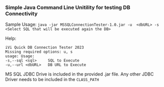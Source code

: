 ### Simple Java Command Line Unitility for testing DB Connectivity 

Sample Usage: `java -jar MSSQLConnectionTester-1.0.jar -u  <dbURL> -s <Select SQL that will be executed again the DB>`

Help:

    iVi Quick DB Connection Tester 2023
    Missing required options: u, s
    usage: Usage:
    -s,--sql <sql>     SQL to Execute
    -u,--url <dbURL>   DB URL to Execute

MS SQL JDBC Drive is included in the provided .jar file. Any other JDBC Driver needs to be included in the `CLASS_PATH`
